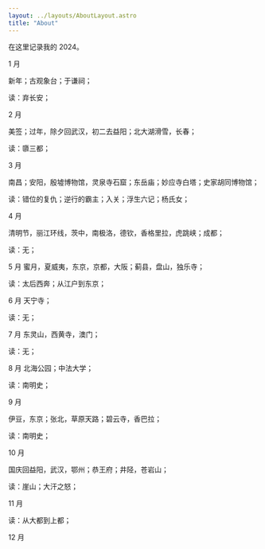 ```yaml
---
layout: ../layouts/AboutLayout.astro
title: "About"
---
```


在这里记录我的 2024。

1 月

新年；古观象台；于谦祠；

读：弃长安；

2 月

美签；过年，除夕回武汉，初二去益阳；北大湖滑雪，长春；

读：隳三都；

3 月

南昌；安阳，殷墟博物馆，灵泉寺石窟；东岳庙；妙应寺白塔；史家胡同博物馆；

读：错位的复仇；逆行的霸主；入关；浮生六记；杨氏女；

4 月

清明节，丽江环线，茨中，南极洛，德钦，香格里拉，虎跳峡；成都；

读：无；

5 月
蜜月，夏威夷，东京，京都，大阪；蓟县，盘山，独乐寺；

读：太后西奔；从江户到东京；

6 月
天宁寺；

读：无；

7 月
东灵山，西黄寺，澳门；

读：无；

8 月
北海公园；中法大学；

读：南明史；

9 月

伊豆，东京；张北，草原天路；碧云寺，香巴拉；

读：南明史；

10 月

国庆回益阳，武汉，鄂州；恭王府；井陉，苍岩山；

读：崖山；大汗之怒；

11 月

读：从大都到上都；

12 月
